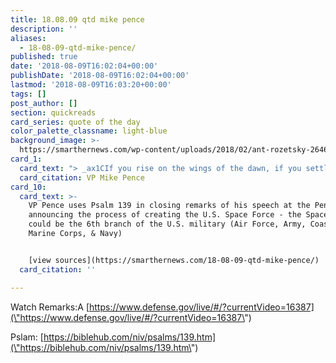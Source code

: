 ```yaml
---
title: 18.08.09 qtd mike pence
description: ''
aliases:
  - 18-08-09-qtd-mike-pence/
published: true
date: '2018-08-09T16:02:04+00:00'
publishDate: '2018-08-09T16:02:04+00:00'
lastmod: '2018-08-09T16:03:20+00:00'
tags: []
post_author: []
section: quickreads
card_series: quote of the day
color_palette_classname: light-blue
background_image: >-
  https://smarthernews.com/wp-content/uploads/2018/02/ant-rozetsky-264641-360x360.jpg
card_1:
  card_text: "> _ax1CIf you rise on the wings of the dawn, if you settle on the far side of the sea, even if you go up to the heavens, even there His hand will guide you. His right hand will hold you fast and He will hold fast this great nation and the great beyond.ax1D_nnVP Mike Pence"
  card_citation: VP Mike Pence
card_10:
  card_text: >-
    VP Pence uses Psalm 139 in closing remarks of his speech at the Pentagon
    announcing the process of creating the U.S. Space Force - the Space Force
    could be the 6th branch of the U.S. military (Air Force, Army, Coast Guard,
    Marine Corps, & Navy)


    [view sources](https://smarthernews.com/18-08-09-qtd-mike-pence/)
  card_citation: ''

---
```

Watch Remarks:A [https://www.defense.gov/live/#/?currentVideo=16387](\"https://www.defense.gov/live/#/?currentVideo=16387\")

Pslam: [https://biblehub.com/niv/psalms/139.htm](\"https://biblehub.com/niv/psalms/139.htm\")